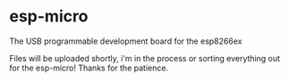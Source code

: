 # esp-micro
The USB programmable development board for the esp8266ex

Files will be uploaded shortly, i'm in the process or sorting everything out for the esp-micro!
Thanks for the patience.
